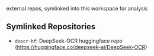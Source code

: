external repos, symlinked into this workspace for analysis

## Symlinked Repositories
- `dsocr-hf`: DeepSeek-OCR huggingface repo (https://huggingface.co/deepseek-ai/DeepSeek-OCR)